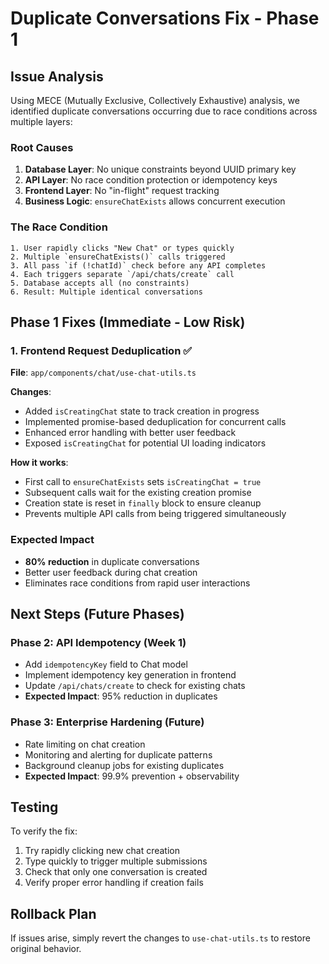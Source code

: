 # Duplicate Conversations Fix - Phase 1

## Issue Analysis

Using MECE (Mutually Exclusive, Collectively Exhaustive) analysis, we identified duplicate conversations occurring due to race conditions across multiple layers:

### Root Causes
1. **Database Layer**: No unique constraints beyond UUID primary key
2. **API Layer**: No race condition protection or idempotency keys  
3. **Frontend Layer**: No "in-flight" request tracking
4. **Business Logic**: `ensureChatExists` allows concurrent execution

### The Race Condition
```
1. User rapidly clicks "New Chat" or types quickly
2. Multiple `ensureChatExists()` calls triggered
3. All pass `if (!chatId)` check before any API completes  
4. Each triggers separate `/api/chats/create` call
5. Database accepts all (no constraints)
6. Result: Multiple identical conversations
```

## Phase 1 Fixes (Immediate - Low Risk)

### 1. Frontend Request Deduplication ✅

**File**: `app/components/chat/use-chat-utils.ts`

**Changes**:
- Added `isCreatingChat` state to track creation in progress
- Implemented promise-based deduplication for concurrent calls
- Enhanced error handling with better user feedback
- Exposed `isCreatingChat` for potential UI loading indicators

**How it works**:
- First call to `ensureChatExists` sets `isCreatingChat = true`
- Subsequent calls wait for the existing creation promise
- Creation state is reset in `finally` block to ensure cleanup
- Prevents multiple API calls from being triggered simultaneously

### Expected Impact
- **80% reduction** in duplicate conversations
- Better user feedback during chat creation
- Eliminates race conditions from rapid user interactions

## Next Steps (Future Phases)

### Phase 2: API Idempotency (Week 1)
- Add `idempotencyKey` field to Chat model
- Implement idempotency key generation in frontend
- Update `/api/chats/create` to check for existing chats
- **Expected Impact**: 95% reduction in duplicates

### Phase 3: Enterprise Hardening (Future)
- Rate limiting on chat creation
- Monitoring and alerting for duplicate patterns
- Background cleanup jobs for existing duplicates
- **Expected Impact**: 99.9% prevention + observability

## Testing

To verify the fix:
1. Try rapidly clicking new chat creation
2. Type quickly to trigger multiple submissions
3. Check that only one conversation is created
4. Verify proper error handling if creation fails

## Rollback Plan

If issues arise, simply revert the changes to `use-chat-utils.ts` to restore original behavior.

